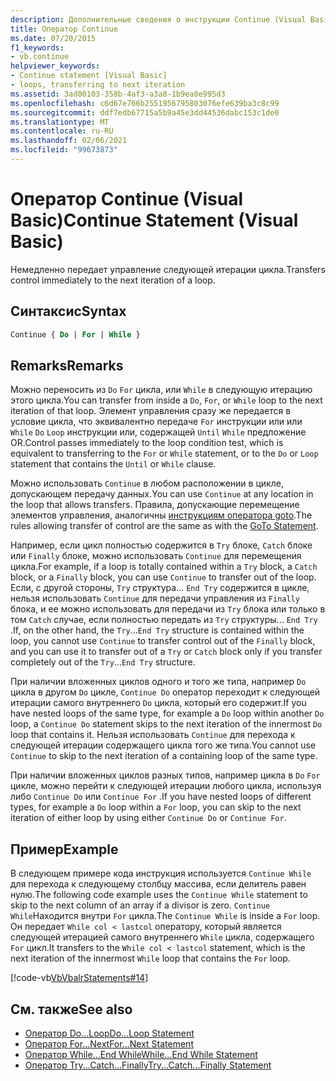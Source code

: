 ```yaml
---
description: Дополнительные сведения о инструкции Continue (Visual Basic)
title: Оператор Continue
ms.date: 07/20/2015
f1_keywords:
- vb.continue
helpviewer_keywords:
- Continue statement [Visual Basic]
- loops, transferring to next iteration
ms.assetid: 3ad00103-358b-4af3-a3a8-1b9ea0e995d3
ms.openlocfilehash: c6d67e766b2551956795803076efe639ba3c8c99
ms.sourcegitcommit: ddf7edb67715a5b9a45e3dd44536dabc153c1de0
ms.translationtype: MT
ms.contentlocale: ru-RU
ms.lasthandoff: 02/06/2021
ms.locfileid: "99673873"
---
```

# <a name="continue-statement-visual-basic"></a><span data-ttu-id="c22b7-103">Оператор Continue (Visual Basic)</span><span class="sxs-lookup"><span data-stu-id="c22b7-103">Continue Statement (Visual Basic)</span></span>

<span data-ttu-id="c22b7-104">Немедленно передает управление следующей итерации цикла.</span><span class="sxs-lookup"><span data-stu-id="c22b7-104">Transfers control immediately to the next iteration of a loop.</span></span>  
  
## <a name="syntax"></a><span data-ttu-id="c22b7-105">Синтаксис</span><span class="sxs-lookup"><span data-stu-id="c22b7-105">Syntax</span></span>  
  
```vb  
Continue { Do | For | While }  
```  
  
## <a name="remarks"></a><span data-ttu-id="c22b7-106">Remarks</span><span class="sxs-lookup"><span data-stu-id="c22b7-106">Remarks</span></span>  

 <span data-ttu-id="c22b7-107">Можно переносить из `Do` `For` цикла, или `While` в следующую итерацию этого цикла.</span><span class="sxs-lookup"><span data-stu-id="c22b7-107">You can transfer from inside a `Do`, `For`, or `While` loop to the next iteration of that loop.</span></span> <span data-ttu-id="c22b7-108">Элемент управления сразу же передается в условие цикла, что эквивалентно передаче `For` инструкции или или `While` `Do` `Loop` инструкции или, содержащей `Until` `While` предложение OR.</span><span class="sxs-lookup"><span data-stu-id="c22b7-108">Control passes immediately to the loop condition test, which is equivalent to transferring to the `For` or `While` statement, or to the `Do` or `Loop` statement that contains the `Until` or `While` clause.</span></span>  
  
 <span data-ttu-id="c22b7-109">Можно использовать `Continue` в любом расположении в цикле, допускающем передачу данных.</span><span class="sxs-lookup"><span data-stu-id="c22b7-109">You can use `Continue` at any location in the loop that allows transfers.</span></span> <span data-ttu-id="c22b7-110">Правила, допускающие перемещение элементов управления, аналогичны [инструкциям оператора goto](goto-statement.md).</span><span class="sxs-lookup"><span data-stu-id="c22b7-110">The rules allowing transfer of control are the same as with the [GoTo Statement](goto-statement.md).</span></span>  
  
 <span data-ttu-id="c22b7-111">Например, если цикл полностью содержится в `Try` блоке, `Catch` блоке или `Finally` блоке, можно использовать `Continue` для перемещения цикла.</span><span class="sxs-lookup"><span data-stu-id="c22b7-111">For example, if a loop is totally contained within a `Try` block, a `Catch` block, or a `Finally` block, you can use `Continue` to transfer out of the loop.</span></span> <span data-ttu-id="c22b7-112">Если, с другой стороны, `Try` структура... `End Try` содержится в цикле, нельзя использовать `Continue` для передачи управления из `Finally` блока, и ее можно использовать для передачи из `Try` блока или только в том `Catch` случае, если полностью передать из `Try` структуры... `End Try` .</span><span class="sxs-lookup"><span data-stu-id="c22b7-112">If, on the other hand, the `Try`...`End Try` structure is contained within the loop, you cannot use `Continue` to transfer control out of the `Finally` block, and you can use it to transfer out of a `Try` or `Catch` block only if you transfer completely out of the `Try`...`End Try` structure.</span></span>  
  
 <span data-ttu-id="c22b7-113">При наличии вложенных циклов одного и того же типа, например `Do` цикла в другом `Do` цикле, `Continue Do` оператор переходит к следующей итерации самого внутреннего `Do` цикла, который его содержит.</span><span class="sxs-lookup"><span data-stu-id="c22b7-113">If you have nested loops of the same type, for example a `Do` loop within another `Do` loop, a `Continue Do` statement skips to the next iteration of the innermost `Do` loop that contains it.</span></span> <span data-ttu-id="c22b7-114">Нельзя использовать `Continue` для перехода к следующей итерации содержащего цикла того же типа.</span><span class="sxs-lookup"><span data-stu-id="c22b7-114">You cannot use `Continue` to skip to the next iteration of a containing loop of the same type.</span></span>  
  
 <span data-ttu-id="c22b7-115">При наличии вложенных циклов разных типов, например цикла в `Do` `For` цикле, можно перейти к следующей итерации любого цикла, используя либо `Continue Do` или `Continue For` .</span><span class="sxs-lookup"><span data-stu-id="c22b7-115">If you have nested loops of different types, for example a `Do` loop within a `For` loop, you can skip to the next iteration of either loop by using either `Continue Do` or `Continue For`.</span></span>  
  
## <a name="example"></a><span data-ttu-id="c22b7-116">Пример</span><span class="sxs-lookup"><span data-stu-id="c22b7-116">Example</span></span>  

 <span data-ttu-id="c22b7-117">В следующем примере кода инструкция используется `Continue While` для перехода к следующему столбцу массива, если делитель равен нулю.</span><span class="sxs-lookup"><span data-stu-id="c22b7-117">The following code example uses the `Continue While` statement to skip to the next column of an array if a divisor is zero.</span></span> <span data-ttu-id="c22b7-118">`Continue While`Находится внутри `For` цикла.</span><span class="sxs-lookup"><span data-stu-id="c22b7-118">The `Continue While` is inside a `For` loop.</span></span> <span data-ttu-id="c22b7-119">Он передает `While col < lastcol` оператору, который является следующей итерацией самого внутреннего `While` цикла, содержащего `For` цикл.</span><span class="sxs-lookup"><span data-stu-id="c22b7-119">It transfers to the `While col < lastcol` statement, which is the next iteration of the innermost `While` loop that contains the `For` loop.</span></span>  
  
 [!code-vb[VbVbalrStatements#14](~/samples/snippets/visualbasic/VS_Snippets_VBCSharp/VbVbalrStatements/VB/Class1.vb#14)]  
  
## <a name="see-also"></a><span data-ttu-id="c22b7-120">См. также</span><span class="sxs-lookup"><span data-stu-id="c22b7-120">See also</span></span>

- [<span data-ttu-id="c22b7-121">Оператор Do…Loop</span><span class="sxs-lookup"><span data-stu-id="c22b7-121">Do...Loop Statement</span></span>](do-loop-statement.md)
- [<span data-ttu-id="c22b7-122">Оператор For…Next</span><span class="sxs-lookup"><span data-stu-id="c22b7-122">For...Next Statement</span></span>](for-next-statement.md)
- [<span data-ttu-id="c22b7-123">Оператор While…End While</span><span class="sxs-lookup"><span data-stu-id="c22b7-123">While...End While Statement</span></span>](while-end-while-statement.md)
- [<span data-ttu-id="c22b7-124">Оператор Try...Catch...Finally</span><span class="sxs-lookup"><span data-stu-id="c22b7-124">Try...Catch...Finally Statement</span></span>](try-catch-finally-statement.md)
